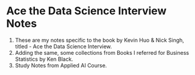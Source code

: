 # Ace the Data Science Interview Notes
1. These are my notes specific to the book by Kevin Huo &amp; Nick Singh, titled - Ace the Data Science Interview.
2. Adding the same, some collections from Books I referred for Business Statistics by Ken Black.
3. Study Notes from Applied AI Course.
